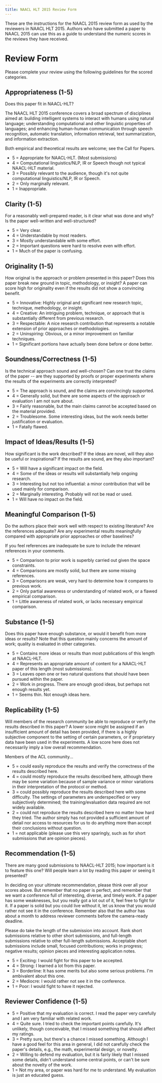 ```yaml
---
title: NAACL HLT 2015 Review Form
---
```


These are the instructions for the NAACL 2015 review form as used
by the reviewers in NAACL HLT 2015. Authors who have submitted a
paper to NAACL 2015 can use this as a guide to understand the
numeric scores in the reviews they have received.

# Review Form

Please complete your review using the following guidelines for the
scored categories.

## Appropriateness (1-5)

Does this paper fit in NAACL-HLT?

The NAACL HLT 2015 conference covers a broad spectrum of disciplines
aimed at: building intelligent systems to interact with humans using
natural language; understanding computational and other linguistic
properties of languages; and enhancing human-human communication
through speech recognition, automatic translation, information
retrieval, text summarization, and information extraction.

Both empirical and theoretical results are welcome; see the Call
for Papers.

* 5 = Appropriate for NAACL-HLT. (Most submissions)
* 4 = Computational linguistics/NLP, IR or Speech though not typical NAACL-HLT material.
* 3 = Possibly relevant to the audience, though it's not quite computational linguistics/NLP, IR or Speech.
* 2 = Only marginally relevant.
* 1 = Inappropriate.

## Clarity (1-5)

For a reasonably well-prepared reader, is it clear what was done
and why?  Is the paper well-written and well-structured?

* 5 = Very clear.
* 4 = Understandable by most readers.
* 3 = Mostly understandable with some effort.
* 2 = Important questions were hard to resolve even with effort.
* 1 = Much of the paper is confusing.

## Originality (1-5)

How original is the approach or problem presented in this paper?
Does this paper break new ground in topic, methodology, or insight?
A paper can score high for originality even if the results did not
show a convincing benefit.

* 5 = Innovative: Highly original and significant new research topic, technique, methodology, or insight.
* 4 = Creative: An intriguing problem, technique, or approach that is substantially different from previous research.
* 3 = Respectable: A nice research contribution that represents a notable extension of prior approaches or methodologies.
* 2 = Uninspiring: Obvious, or a minor improvement on familiar techniques. 
* 1 = Significant portions have actually been done before or done better.

## Soundness/Correctness (1-5)

Is the technical approach sound and well-chosen? Can one trust the
claims of the paper -- are they supported by proofs or proper
experiments where the results of the experiments are correctly
interpreted?

* 5 = The approach is sound, and the claims are convincingly supported.
* 4 = Generally solid, but there are some aspects of the approach or evaluation I am not sure about.    
* 3 = Fairly reasonable, but the main claims cannot be accepted based on the material provided.
* 2 = Troublesome. Some interesting ideas, but the work needs better justification or evaluation.
* 1 = Fatally flawed.

## Impact of Ideas/Results (1-5)

How significant is the work described? If the ideas are novel, will
they also be useful or inspirational? If the results are sound, are
they also important?

* 5 = Will have a significant impact on the field.
* 4 = Some of the ideas or results will substantially help ongoing research.
* 3 = Interesting but not too influential: a minor contribution that will be used mainly for comparison.
* 2 = Marginally interesting. Probably will not be read or used.
* 1 = Will have no impact on the field.

## Meaningful Comparison (1-5)

Do the authors place their work well with respect to existing
literature? Are the references adequate? Are any experimental results
meaningfully compared with appropriate prior approaches or other
baselines?

If you feel references are inadequate be sure to include the relevant
references in your comments.

* 5 = Comparison to prior work is superbly carried out given the space constraints.
* 4 = Comparisons are mostly solid, but there are some missing references.
* 3 = Comparisons are weak, very hard to determine how it compares to previous work.
* 2 = Only partial awareness or understanding of related work, or a flawed empirical comparison.
* 1 = Little awareness of related work, or lacks necessary empirical comparison.

## Substance (1-5)

Does this paper have enough substance, or would it benefit from
more ideas or results?  Note that this question mainly concerns the
amount of work; quality is evaluated in other categories.

* 5 = Contains more ideas or results than most publications of this length at NAACL-HLT.
* 4 = Represents an appropriate amount of content for a NAACL-HLT paper of this length (most submissions).
* 3 = Leaves open one or two natural questions that should have been pursued within the paper.
* 2 = Work in progress. There are enough good ideas, but perhaps not enough results yet.
* 1 = Seems thin. Not enough ideas here.

## Replicability (1-5)

Will members of the research community be able to reproduce or
verify the results described in this paper? A lower score might be
assigned if an insufficient amount of detail has been provided, if
there is a highly subjective component to the setting of certain
parameters, or if proprietary data have been used in the experiments.
A low score here does not necessarily imply a low overall recommendation.

Members of the ACL community...

* 5 = could easily reproduce the results and verify the correctness of the results described here.
* 4 = could mostly reproduce the results described here, although there may be some variation because of sample variance or minor variations in their interpretation of the protocol or method.
* 3 = could possibly reproduce the results described here with some difficulty. The settings of parameters are underspecified or very subjectively determined; the training/evaluation data required are not widely available.
* 2 = could not reproduce the results described here no matter how hard they tried. The author simply has not provided a sufficient amount of detail nor access to resources for us to do anything more than accept their conclusions without question.
* 1 = not applicable (please use this very sparingly, such as for short submissions that are opinion pieces).

## Recommendation (1-5)

There are many good submissions to NAACL-HLT 2015; how important
is it to feature this one? Will people learn a lot by reading this
paper or seeing it presented?

In deciding on your ultimate recommendation, please think over all
your scores above. But remember that no paper is perfect, and
remember that we want a conference full of interesting, diverse,
and timely work. If a paper has some weaknesses, but you really got
a lot out of it, feel free to fight for it. If a paper is solid but
you could live without it, let us know that you would rather not
see it in the conference. Remember also that the author has about
a month to address reviewer comments before the camera-ready deadline.

Please do take the length of the submission into account. Rank short
submissions relative to other short submissions, and full-length
submissions relative to other full-length submissions. Acceptable
short submissions include small, focused contributions; works in
progress; negative results; opinion pieces and interesting application
notes.

* 5 = Exciting: I would fight for this paper to be accepted.
* 4 = Strong: I learned a lot from this paper.
* 3 = Borderline: It has some merits but also some serious problems. I'm ambivalent about this one.
* 2 = Mediocre: I would rather not see it in the conference.
* 1 = Poor: I would fight to have it rejected.

## Reviewer Confidence (1-5)

* 5 = Positive that my evaluation is correct. I read the paper very carefully and I am very familiar with related work.
* 4 = Quite sure. I tried to check the important points carefully. It's unlikely, though conceivable, that I missed something that should affect my ratings.
* 3 = Pretty sure, but there's a chance I missed something. Although I have a good feel for this area in general, I did not carefully check the paper's details, e.g., the math, experimental design, or novelty.
* 2 = Willing to defend my evaluation, but it is fairly likely that I missed some details, didn't understand some central points, or can't be sure about the novelty of the work.
* 1 = Not my area, or paper was hard for me to understand. My evaluation is just an educated guess.

